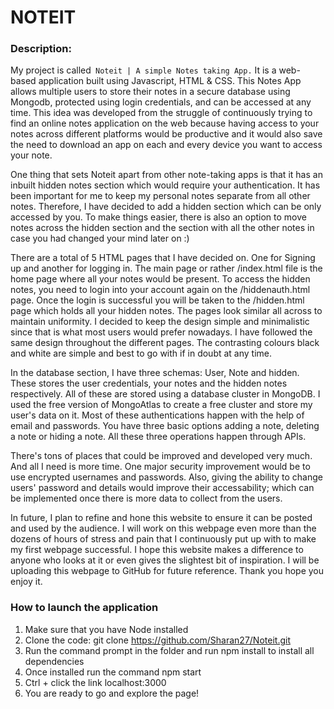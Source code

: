 # NOTEIT

### Description:
My project is called``` Noteit | A simple Notes taking App.```
It is a web-based application built using Javascript, HTML & CSS. This Notes App allows multiple users to store their notes in a secure database using Mongodb, protected using login credentials, and can be accessed at any time. This idea was developed from the struggle of continuously trying to find an online notes application on the web because having access to your notes across different platforms would be productive and it would also save the need to download an app on each and every device you want to access your note.

One thing that sets Noteit apart from other note-taking apps is that it has an inbuilt hidden notes section which would require your authentication. It has been important for me to keep my personal notes separate from all other notes. Therefore, I have decided to add a hidden section which can be only accessed by you. To make things easier, there is also an option to move notes across the hidden section and the section with all the other notes in case you had changed your mind later on :)

There are a total of 5 HTML pages that I have decided on. One for Signing up and another for logging in. The main page or rather /index.html file is the home page where all your notes would be present. To access the hidden notes, you need to login into your account again on the  /hiddenauth.html page. Once the login is successful you will be taken to the /hidden.html page which holds all your hidden notes. The pages look similar all across to maintain uniformity. I decided to keep the design simple and minimalistic since that is what most users would prefer nowadays. I have followed the same design throughout the different pages. The contrasting colours black and white are simple and best to go with if in doubt at any time.

In the database section, I have three schemas: User, Note and hidden. These stores the user credentials, your notes and the hidden notes respectively. All of these are stored using a database cluster in MongoDB. I used the free version of MongoAtlas to create a free cluster and store my user's data on it. Most of these authentications happen with the help of email and passwords. You have three basic options adding a note, deleting a note or hiding a note. All these three operations happen through APIs.

There's tons of places that could be improved and developed very much. And all I need is more time. One major security improvement would be to use encrypted usernames and passwords. Also, giving the ability to change users' password and details would improve their accessability; which can be implemented once there is more data to collect from the users.

In future, I plan to refine and hone this website to ensure it can be posted and used by the audience. I will work on this webpage even more than the dozens of hours of stress and pain that I continuously put up with to make my first webpage successful. I hope this website makes a difference to anyone who looks at it or even gives the slightest bit of inspiration. I will be uploading this webpage to GitHub for future reference. Thank you hope you enjoy it.



### How to launch the application
1. Make sure that you have Node installed
2. Clone the code: git clone <https://github.com/Sharan27/Noteit.git>
3. Run the command prompt in the folder and run npm install to install all dependencies
4. Once installed run the command npm start
5. Ctrl + click the link localhost:3000
6. You are ready to go and explore the page!
